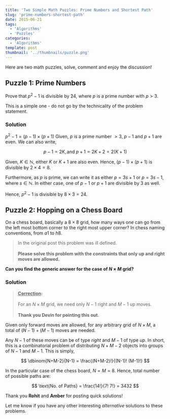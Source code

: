 ```yaml
---
title: 'Two Simple Math Puzzles: Prime Numbers and Shortest Path'
slug: 'prime-numbers-shortest-path'
date: 2015-06-21
tags:
  - 'Algorithms'
  - 'Puzzles'
categories:
  - 'Algorithms'
template: post
thumbnail: '../thumbnails/puzzle.png'
---
```


Here are two math puzzles, solve, comment and enjoy the discussion!

## Puzzle 1: Prime Numbers

Prove that $p^2-1$ is divisible by 24, where $p$ is a prime number with
$p>3$.

This is a simple one - do not go by the technicality of the problem
statement.

### Solution

$p^2-1 = (p-1)\times (p+1)$ Given, $p$ is a prime number $>3$, $p-1$ and
$p+1$ are even. We can also write,

$$
p-1=2K, \text{and } p+1=2K+2=2(K+1)
$$

Given, $K \in \mathbb{N}$, either $K$ or $K+1$ are also even. Hence,
$(p-1)\times (p+1)$ is divisible by $2\times 4 = 8$.

Furthermore, as $p$ is prime, we can write it as either $p = 3s+1$ or
$p = 3s-1$, where $s \in \mathbb{N}$. In either case, one of $p-1$ or
$p+1$ are divisible by 3 as well.

Hence, $p^2-1$ is divisible by $8\times 3 = 24$.

## Puzzle 2: Hopping on a Chess Board

On a chess board, basically a $8\times 8$ grid, how many ways one can go
from the left most bottom corner to the right most upper corner? In
chess naming conventions, from $a1$ to $h8$.

> In the original post this problem was ill defined. <br/><br/> **Please solve this problem with the constraints that only up and right moves are allowed.**

<zoom-image src='https://upload.wikimedia.org/wikipedia/commons/4/4b/Ternblad_grid_chess_problem.png'></zoom-image>

**Can you find the generic answer for the case of $N\times M$ grid?**

### Solution

> **<u>Correction</u>:** <br/><br/> For an $N\times M$ grid, we need only $N-1$ right and $M-1$ up moves. <br/><br/> **Thank you Devin for pointing this out.**

Given only forward moves are allowed, for any arbitrary grid of
$N\times M$, a total of $(N-1) + (M-1)$ moves are needed.

Any $N-1$ of these moves can be of type _right_ and $M-1$ of type _up_.
In short, this is a combinatorial problem of distributing $N+M-2$
objects into groups of $N-1$ and $M-1$. This is simply,

$$
\dbinom{N+M-2}{N-1} = \frac{(N+M-2)!}{(N-1)! (M-1)!}
$$

In the particular case of the chess board, $N = M = 8$. Hence, total
number of possible paths are:

$$
\text{No. of Paths} = \frac{14!}{7! 7!} = 3432
$$

Thank you **Rohit** and **Amber** for posting quick solutions!

Let me know if you have any other interesting _alternative_ solutions to
these problems.
